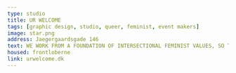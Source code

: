 ```yaml
---
type: studio
title: UR WELCOME
tags: [graphic design, studio, queer, feminist, event makers]
image: star.png
address: Jaegergaardsgade 146
text: WE WORK FROM A FOUNDATION OF INTERSECTIONAL FEMINIST VALUES, SO THAT WE, THROUGH OUR WORK, AIM FOR A WORLD IN WHICH WE AND OTHERS CAN ACHIEVE EQUITY ACROSS ALL IDENTITY MARKERS.
housed: frontloberne
link: urwelcome.dk
---
```

